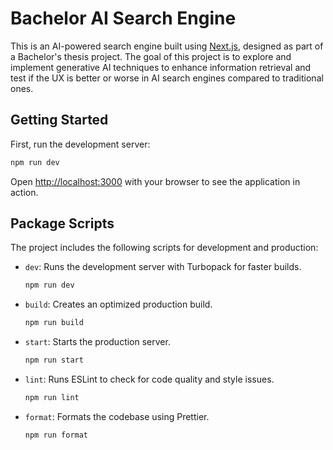 # Bachelor AI Search Engine

This is an AI-powered search engine built using [Next.js](https://nextjs.org), designed as part of a Bachelor's thesis project. The goal of this project is to explore and implement generative AI techniques to enhance information retrieval and test if the UX is better or worse in AI search engines compared to traditional ones.

## Getting Started

First, run the development server:

```bash
npm run dev
```

Open [http://localhost:3000](http://localhost:3000) with your browser to see the application in action.

## Package Scripts

The project includes the following scripts for development and production:

- `dev`: Runs the development server with Turbopack for faster builds.
    ```bash
    npm run dev
    ```
- `build`: Creates an optimized production build.
    ```bash
    npm run build
    ```
- `start`: Starts the production server.
    ```bash
    npm run start
    ```
- `lint`: Runs ESLint to check for code quality and style issues.
    ```bash
    npm run lint
    ```
- `format`: Formats the codebase using Prettier.
    ```bash
    npm run format
    ```
